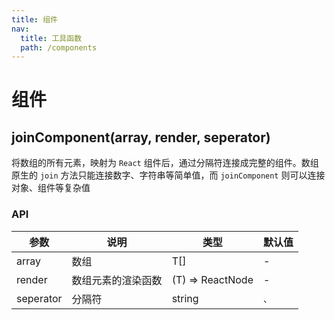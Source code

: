 ```yaml
---
title: 组件
nav:
  title: 工具函数
  path: /components
---
```


# 组件

## joinComponent(array, render, seperator)

将数组的所有元素，映射为 `React` 组件后，通过分隔符连接成完整的组件。数组原生的 `join` 方法只能连接数字、字符串等简单值，而 `joinComponent` 则可以连接对象、组件等复杂值

### API

| 参数      | 说明               | 类型             | 默认值 |
| --------- | ------------------ | ---------------- | ------ |
| array     | 数组               | T[]              | -      |
| render    | 数组元素的渲染函数 | (T) => ReactNode | -      |
| seperator | 分隔符             | string           | `、`   |
